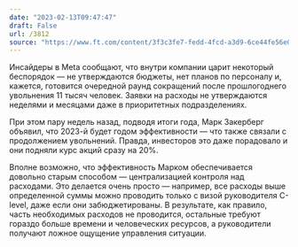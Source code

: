 ```yaml
---
date: "2023-02-13T09:47:47"
draft: False
url: /3812
source: "https://www.ft.com/content/3f3c3fe7-fedd-4fcd-a3d9-6ce44fe56e08"
---
```


Инсайдеры в Meta сообщают, что внутри компании царит некоторый беспорядок — не утверждаются бюджеты, нет планов по персоналу и, кажется, готовится очередной раунд сокращений после прошлогоднего увольнения 11 тысяч человек. Заявки на расходы не утверждаются неделями и месяцами даже в приоритетных подразделениях.

При этом пару недель назад, подводя итоги года, Марк Закерберг объявил, что 2023-й будет годом эффективности — что также связали с продолжением увольнений. Правда, инвесторов это даже порадовало и они подняли курс акций сразу на 20%.

Вполне возможно, что эффективность Марком обеспечивается довольно старым способом — централизацией контроля над расходами. Это делается очень просто — например, все расходы выше определенной суммы можно проводить только с визой руководителя C-level, даже если они забюджетированы. В результате, как правило, часть необходимых расходов не проводится, остальные требуют гораздо больше времени и человеческих ресурсов, а руководители получают ложное ощущение управления ситуации.
